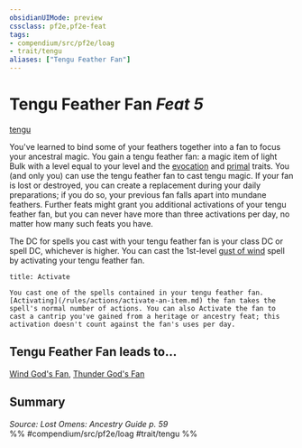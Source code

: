 ```yaml
---
obsidianUIMode: preview
cssclass: pf2e,pf2e-feat
tags:
- compendium/src/pf2e/loag
- trait/tengu
aliases: ["Tengu Feather Fan"]
---
```

# Tengu Feather Fan  *Feat 5*  
[tengu](/rules/traits/tengu-b1.md)  


You've learned to bind some of your feathers together into a fan to focus your ancestral magic. You gain a tengu feather fan: a magic item of light Bulk with a level equal to your level and the [evocation](/rules/traits/evocation.md) and [primal](/rules/traits/primal.md) traits. You (and only you) can use the tengu feather fan to cast tengu magic. If your fan is lost or destroyed, you can create a replacement during your daily preparations; if you do so, your previous fan falls apart into mundane feathers. Further feats might grant you additional activations of your tengu feather fan, but you can never have more than three activations per day, no matter how many such feats you have.

The DC for spells you cast with your tengu feather fan is your class DC or spell DC, whichever is higher. You can cast the 1st-level [gust of wind](/compendium/spells/gust-of-wind.md) spell by activating your tengu feather fan.

```ad-embed-ability
title: Activate

You cast one of the spells contained in your tengu feather fan. [Activating](/rules/actions/activate-an-item.md) the fan takes the spell's normal number of actions. You can also Activate the fan to cast a cantrip you've gained from a heritage or ancestry feat; this activation doesn't count against the fan's uses per day.
```

## Tengu Feather Fan leads to...

[Wind God's Fan](/compendium/feats/wind-gods-fan-loag.md), [Thunder God's Fan](/compendium/feats/thunder-gods-fan-loag.md)

## Summary

*Source: Lost Omens: Ancestry Guide p. 59*  
%% #compendium/src/pf2e/loag #trait/tengu %%
